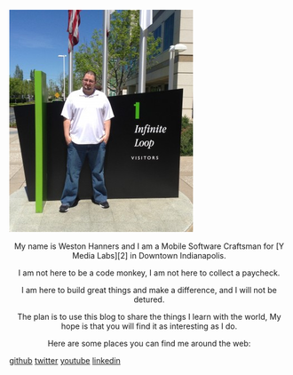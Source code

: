<!--
Title: About Me
Page: true
Template: simplepage
-->

![Mothership][1]

<center>
My name is Weston Hanners and I am a Mobile Software Craftsman 
for [Y Media Labs][2] in Downtown Indianapolis.

I am not here to be a code monkey, I am not here to collect a paycheck.

I am here to build great things and make a difference, and I will not be 
detured. 

The plan is to use this blog to share the things I learn with the world, 
My hope is that you will find it as interesting as I do.

Here are some places you can find me around the web:
</center>

<div markdown="1" class="horizontal-list">

[github](https://www.github.com/kronusdark)
[twitter](https://www.twitter.com/WestonHanners)
[youtube](https://www.youtube.com/kronusdark)
[linkedin](https://www.linkedin.com/in/lhanners)

</div>

[1]: content/images/me.jpg
[2]: http://www.ymedialabs.com 